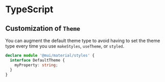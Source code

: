 # TypeScript

## Customization of `Theme`

You can augment the default theme type to avoid having to set the theme type every time you use `makeStyles`, `useTheme`, or `styled`.

```ts
declare module '@mui/material/styles' {
  interface DefaultTheme {
    myProperty: string;
  }
}
```
